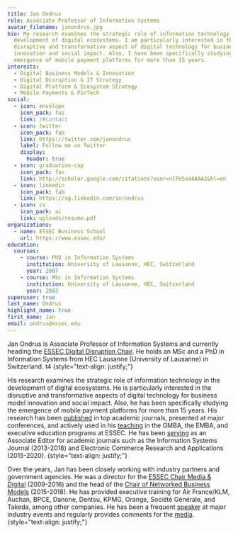 ```yaml
---
title: Jan Ondrus
role: Associate Professor of Information Systems
avatar_filename: janondrus.jpg
bio: My research examines the strategic role of information technology in the
  development of digital ecosystems. I am particularly interested in the
  disruptive and transformative aspect of digital technology for business model
  innovation and social impact. Also, I have been specifically studying the
  emergence of mobile payment platforms for more than 15 years.
interests:
  - Digital Business Models & Innovation
  - Digital Disruption & IT Strategy
  - Digital Platform & Ecosystem Strategy
  - Mobile Payments & FinTech
social:
  - icon: envelope
    icon_pack: fas
    link: /#contact
  - icon: twitter
    icon_pack: fab
    link: https://twitter.com/janondrus
    label: Follow me on Twitter
    display:
      header: true
  - icon: graduation-cap
    icon_pack: fas
    link: http://scholar.google.com/citations?user=nlFH5o4AAAAJ&hl=en
  - icon: linkedin
    icon_pack: fab
    link: https://sg.linkedin.com/in/ondrus
  - icon: cv
    icon_pack: ai
    link: uploads/resume.pdf
organizations:
  - name: ESSEC Business School
    url: https://www.essec.edu/
education:
  courses:
    - course: PhD in Information Systems
      institution: University of Lausanne, HEC, Switzerland
      year: 2007
    - course: MSc in Information Systems
      institution: University of Lausanne, HEC, Switzerland
      year: 2003
superuser: true
last_name: Ondrus
highlight_name: true
first_name: Jan
email: ondrus@essec.edu
---
```

Jan Ondrus is Associate Professor of Information Systems and currently heading the [ESSEC Digital Disruption Chair](https://www.google.com/url?q=https%3A%2F%2Fdigital-disruption-chair.essec.edu%2F&sa=D&sntz=1&usg=AOvVaw1BSH92ECMG1uvO_Q0ZMqqf). He holds an MSc and a PhD in Information Systems from HEC Lausanne (University of Lausanne) in Switzerland. t4
{style="text-align: justify;"}

His research examines the strategic role of information technology in the development of digital ecosystems. He is particularly interested in the disruptive and transformative aspects of digital technology for business model innovation and social impact. Also, he has been specifically studying the emergence of mobile payment platforms for more than 15 years. His research has been [published](https://www.janondrus.com/publications) in top academic journals, presented at major conferences, and actively used in his [teaching](https://www.janondrus.com/teaching) in the GMBA, the EMBA, and executive education programs at ESSEC. He has been [serving](https://www.janondrus.com/service) as an Associate Editor for academic journals such as the Information Systems Journal (2013-2018) and Electronic Commerce Research and Applications (2015-2020).
{style="text-align: justify;"}

Over the years, Jan has been closely working with industry partners and government agencies. He was a director for the [ESSEC Chair Media & Digital](http://www.google.com/url?q=http%3A%2F%2Fessec-chaire-media-digital.com%2F&sa=D&sntz=1&usg=AOvVaw3LBdpf4yGrU5_6pTLuvUXj) (2009-2016) and the head of the [Chair of Networked Business Models](https://www.janondrus.com/chair-of-networked-business-models) (2015-2018). He has provided executive training for Air France/KLM, Auchan, BPCE, Danone, Dentsu, KPMG, Orange, Société Générale, and Takeda, among other companies. He has been a frequent [speaker](https://www.janondrus.com/speaking) at major industry events and regularly provides comments for the [media](https://www.janondrus.com/media).
{style="text-align: justify;"}